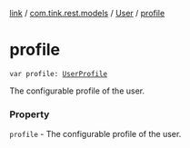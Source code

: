 [link](../../index.md) / [com.tink.rest.models](../index.md) / [User](index.md) / [profile](./profile.md)

# profile

`var profile: `[`UserProfile`](../-user-profile/index.md)

The configurable profile of the user.

### Property

`profile` - The configurable profile of the user.